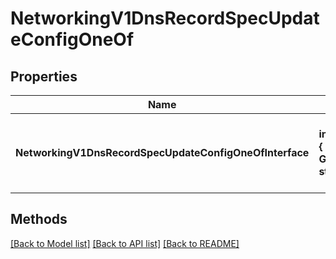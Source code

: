 # NetworkingV1DnsRecordSpecUpdateConfigOneOf

## Properties

Name | Type | Description | Notes
------------ | ------------- | ------------- | -------------
**NetworkingV1DnsRecordSpecUpdateConfigOneOfInterface** | **interface { GetKind() string }** | An interface that can hold any of the proper implementing types |

## Methods


[[Back to Model list]](../README.md#documentation-for-models) [[Back to API list]](../README.md#documentation-for-api-endpoints) [[Back to README]](../README.md)


